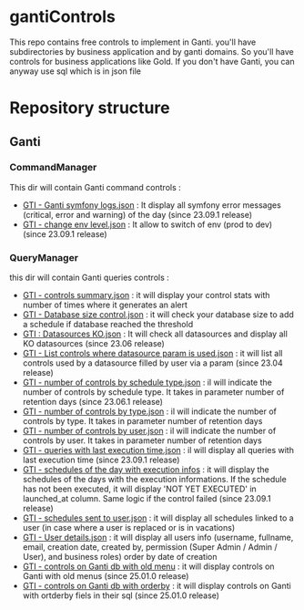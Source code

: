 # gantiControls
This repo contains free controls to implement in Ganti. you'll have subdirectories by business application and by ganti domains.
So you'll have controls for business applications like Gold.
If you don't have Ganti, you can anyway use sql which is in json file

# Repository structure
## Ganti
### CommandManager
This dir will contain Ganti command controls :

- [GTI - Ganti symfony logs.json](https://github.com/gantiapp/gantiControls/blob/main/ganti/CommandManager/GTI%20-%20Ganti%20symfony%20logs.json) : It display all symfony error messages (critical, error and warning) of the day (since 23.09.1 release)
- [GTI - change env level.json](https://github.com/gantiapp/gantiControls/blob/main/ganti/CommandManager/GTI%20-%20change%20env%20level.json) : It allow to switch of env (prod to dev) (since 23.09.1 release)
  
### QueryManager
this dir will contain Ganti queries controls :

- [GTI - controls summary.json](https://github.com/gantiapp/gantiControls/blob/main/ganti/QueryManager/GTI%20-%20Control%20summary.json) : it will display your control stats with number of times where it generates an alert
- [GTI - Database size control.json](https://github.com/gantiapp/gantiControls/blob/main/ganti/QueryManager/GTI%20-%20Database%20size%20control.json) : it will check your database size to add a schedule if database reached the threshold
- [GTI : Datasources KO.json](https://github.com/gantiapp/gantiControls/blob/main/ganti/QueryManager/GTI%20-%20Datasources%20KO.json) : It will check all datasources and display all KO datasources (since 23.06 release)
- [GTI - List controls where datasource param is used.json](https://github.com/gantiapp/gantiControls/blob/main/ganti/QueryManager/GTI%20-%20List%20controls%20where%20datasource%20param%20is%20used.json) : it will list all controls used by a datasource filled by user via a param (since 23.04 release)
- [GTI - number of controls by schedule type.json](https://github.com/gantiapp/gantiControls/blob/main/ganti/QueryManager/GTI%20-%20number%20of%20controls%20by%20schedule%20type.json) : il will indicate the number of controls by schedule type. It takes in parameter number of retention days (since 23.06.1 release)
- [GTI - number of controls by type.json](https://github.com/gantiapp/gantiControls/blob/main/ganti/QueryManager/GTI%20-%20number%20of%20controls%20by%20type.json) : il will indicate the number of controls by type. It takes in parameter number of retention days
- [GTI - number of controls by user.json](https://github.com/gantiapp/gantiControls/blob/main/ganti/QueryManager/GTI%20-%20number%20of%20controls%20by%20user.json) : il will indicate the number of controls by user. It takes in parameter number of retention days
- [GTI - queries with last execution time.json](https://github.com/gantiapp/gantiControls/blob/main/ganti/QueryManager/GTI%20-%20queries%20with%20last%20execution%20time.json) : il will display all queries with last execution time (since 23.09.1 release)
- [GTI - schedules of the day with execution infos](https://github.com/gantiapp/gantiControls/blob/main/ganti/QueryManager/GTI%20-%20schedules%20of%20the%20day%20with%20execution%20infos.json) : it will display the schedules of the days with the execution informations. If the schedule has not been executed, it will display 'NOT YET EXECUTED' in launched_at column. Same logic if the control failed (since 23.09.1 release)
- [GTI - schedules sent to user.json](https://github.com/gantiapp/gantiControls/blob/main/ganti/QueryManager/GTI%20-%20schedules%20sent%20to%20user.json) : it will display all schedules linked to a user (in case where a user is replaced or is in vacations)
- [GTI - User details.json](ganti/QueryManager/GTI%20-%20User%20details.json) : it will display all users info (username, fullname, email, creation date, created by, permission (Super Admin / Admin / User), and business roles) order by date of creation
- [GTI - controls on Ganti db with old menu](https://github.com/gantiapp/gantiControls/blob/main/ganti/QueryManager/GTI%20-%20controls%20on%20Ganti%20db%20with%20old%20menu.json) : it will display controls on Ganti with old menus (since 25.01.0 release)
- [GTI - controls on Ganti db with orderby](https://github.com/gantiapp/gantiControls/blob/main/ganti/QueryManager/GTI%20-%20controls%20on%20Ganti%20db%20with%20orderby.json) : it will display controls on Ganti with ortderby fiels in their sql (since 25.01.0 release)
